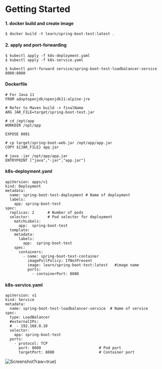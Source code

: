# Getting Started

#### 1. docker build and create image
```
$ docker build -t learn/spring-boot-test:latest .
```

#### 2. apply and port-forwarding
```
$ kubectl apply -f k8s-deployment.yaml
$ kubectl apply -f k8s-service.yaml

$ kubectl port-forward service/spring-boot-test-loadbalancer-service 8080:8080
```

#### Dockerfile
```
# For Java 11
FROM adoptopenjdk/openjdk11:alpine-jre

# Refer to Maven build -> finalName
ARG JAR_FILE=target/spring-boot-test.jar

# cd /opt/app
WORKDIR /opt/app

EXPOSE 8081

# cp target/spring-boot-web.jar /opt/app/app.jar
COPY ${JAR_FILE} app.jar

# java -jar /opt/app/app.jar
ENTRYPOINT ["java","-jar","app.jar"]
```

#### k8s-deployment.yaml
```
apiVersion: apps/v1
kind: Deployment
metadata:
  name: spring-boot-test-deployment # Name of deployment
  labels:
    app: spring-boot-test
spec:
  replicas: 2      # Number of pods
  selector:        # Pod selector for deployment
    matchLabels:
      app:  spring-boot-test
  template:
    metadata:
      labels:
        app:  spring-boot-test
    spec:
      containers:
        - name: spring-boot-test-container
          imagePullPolicy: IfNotPresent
          image: learn/spring-boot-test:latest   #image name
          ports:
            - containerPort: 8080
```
#### k8s-service.yaml
```
apiVersion: v1
kind: Service
metadata:
  name: spring-boot-test-loadbalancer-service  # Name of service
spec:
  type: LoadBalancer
  #externalIPs:
  #  - 192.168.0.10
  selector:
    app: spring-boot-test
  ports:
    - protocol: TCP
      port: 8080                          # Pod port
      targetPort: 8080                    # Container port
```

![Screenshot](https://github.com/OzgurAkinci/spring-boot-kubernetes-and-docker/blob/main/git_resources/pods.png)?raw=true)